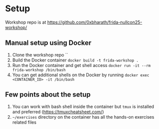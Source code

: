 # Setup

Workshop repo is at https://github.com/0xbharath/frida-nullcon25-workshop/

## Manual setup using Docker

1. Clone the workshop repo ``
2. Build the Docker container `docker build -t frida-workshop .`
3. Run the Docker container and get shell access `docker run -it --rm frida-workshop /bin/bash`
4. You can get additional shells on the Docker by running `docker exec <CONTAINER_ID> -it /bin/bash`

## Few points about the setup

1. You can work with bash shell inside the container but `tmux` is installed and preferred (https://tmuxcheatsheet.com/)
2. `~/exercises` directory on the container has all the hands-on exercises related files